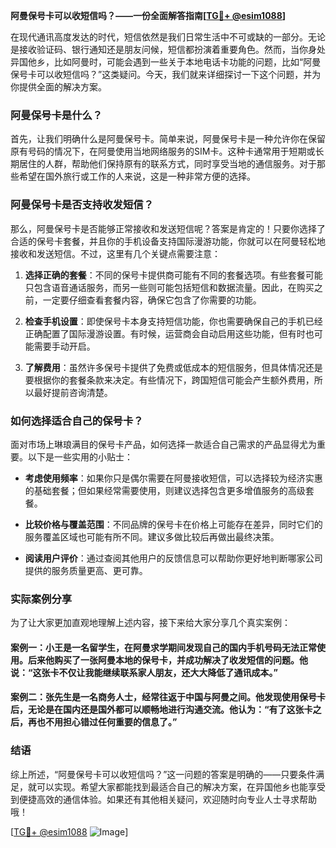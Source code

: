 **阿曼保号卡可以收短信吗？——一份全面解答指南[[TG💪+ @esim1088](https://t.me/s/esim1088)]**

在现代通讯高度发达的时代，短信依然是我们日常生活中不可或缺的一部分。无论是接收验证码、银行通知还是朋友问候，短信都扮演着重要角色。然而，当你身处异国他乡，比如阿曼时，可能会遇到一些关于本地电话卡功能的问题，比如“阿曼保号卡可以收短信吗？”这类疑问。今天，我们就来详细探讨一下这个问题，并为你提供全面的解决方案。

### 阿曼保号卡是什么？

首先，让我们明确什么是阿曼保号卡。简单来说，阿曼保号卡是一种允许你在保留原有号码的情况下，在阿曼使用当地网络服务的SIM卡。这种卡通常用于短期或长期居住的人群，帮助他们保持原有的联系方式，同时享受当地的通信服务。对于那些希望在国外旅行或工作的人来说，这是一种非常方便的选择。

### 阿曼保号卡是否支持收发短信？

那么，阿曼保号卡是否能够正常接收和发送短信呢？答案是肯定的！只要你选择了合适的保号卡套餐，并且你的手机设备支持国际漫游功能，你就可以在阿曼轻松地接收和发送短信。不过，这里有几个关键点需要注意：

1. **选择正确的套餐**：不同的保号卡提供商可能有不同的套餐选项。有些套餐可能只包含语音通话服务，而另一些则可能包括短信和数据流量。因此，在购买之前，一定要仔细查看套餐内容，确保它包含了你需要的功能。

2. **检查手机设置**：即使保号卡本身支持短信功能，你也需要确保自己的手机已经正确配置了国际漫游设置。有时候，运营商会自动启用这些功能，但有时也可能需要手动开启。

3. **了解费用**：虽然许多保号卡提供了免费或低成本的短信服务，但具体情况还是要根据你的套餐条款来决定。有些情况下，跨国短信可能会产生额外费用，所以最好提前咨询清楚。

### 如何选择适合自己的保号卡？

面对市场上琳琅满目的保号卡产品，如何选择一款适合自己需求的产品显得尤为重要。以下是一些实用的小贴士：

- **考虑使用频率**：如果你只是偶尔需要在阿曼接收短信，可以选择较为经济实惠的基础套餐；但如果经常需要使用，则建议选择包含更多增值服务的高级套餐。
  
- **比较价格与覆盖范围**：不同品牌的保号卡在价格上可能存在差异，同时它们的服务覆盖区域也可能有所不同。建议多做比较后再做出最终决策。

- **阅读用户评价**：通过查阅其他用户的反馈信息可以帮助你更好地判断哪家公司提供的服务质量更高、更可靠。

### 实际案例分享

为了让大家更加直观地理解上述内容，接下来给大家分享几个真实案例：

#### 案例一：小王是一名留学生，在阿曼求学期间发现自己的国内手机号码无法正常使用。后来他购买了一张阿曼本地的保号卡，并成功解决了收发短信的问题。他说：“这张卡不仅让我能继续联系家人朋友，还大大降低了通讯成本。”

#### 案例二：张先生是一名商务人士，经常往返于中国与阿曼之间。他发现使用保号卡后，无论是在国内还是国外都可以顺畅地进行沟通交流。他认为：“有了这张卡之后，再也不用担心错过任何重要的信息了。”

### 结语

综上所述，“阿曼保号卡可以收短信吗？”这一问题的答案是明确的——只要条件满足，就可以实现。希望大家都能找到最适合自己的解决方案，在异国他乡也能享受到便捷高效的通信体验。如果还有其他相关疑问，欢迎随时向专业人士寻求帮助哦！

[[TG💪+ @esim1088](https://t.me/s/esim1088) ![Image](https://i.postimg.cc/4NQfJmqS/Snipaste-2025-05-13-00-14-12.png)]